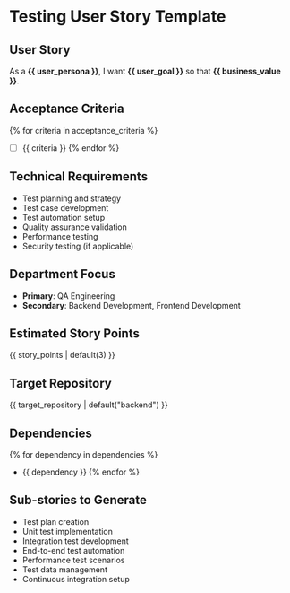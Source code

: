 # Testing User Story Template

## User Story
As a **{{ user_persona }}**, I want **{{ user_goal }}** so that **{{ business_value }}**.

## Acceptance Criteria
{% for criteria in acceptance_criteria %}
- [ ] {{ criteria }}
{% endfor %}

## Technical Requirements
- Test planning and strategy
- Test case development
- Test automation setup
- Quality assurance validation
- Performance testing
- Security testing (if applicable)

## Department Focus
- **Primary**: QA Engineering
- **Secondary**: Backend Development, Frontend Development

## Estimated Story Points
{{ story_points | default(3) }}

## Target Repository
{{ target_repository | default("backend") }}

## Dependencies
{% for dependency in dependencies %}
- {{ dependency }}
{% endfor %}

## Sub-stories to Generate
- Test plan creation
- Unit test implementation
- Integration test development
- End-to-end test automation
- Performance test scenarios
- Test data management
- Continuous integration setup